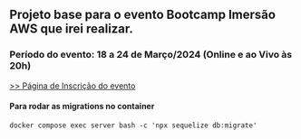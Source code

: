 ## Projeto base para o evento Bootcamp Imersão AWS que irei realizar.

### Período do evento: 18 a 24 de Março/2024 (Online e ao Vivo às 20h)

[>> Página de Inscrição do evento](https://org.imersaoaws.com.br/github/readme)

#### Para rodar as migrations no container ####
```
docker compose exec server bash -c 'npx sequelize db:migrate'
```
